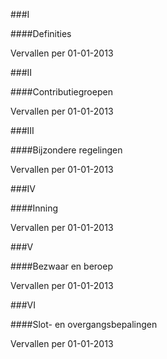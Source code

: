 <meta http-equiv='Content-Type' content='text/html; charset=utf-8' />

###I 

####Definities

Vervallen per 01-01-2013 

###II 

####Contributiegroepen

Vervallen per 01-01-2013 

###III 

####Bijzondere regelingen

Vervallen per 01-01-2013 

###IV 

####Inning

Vervallen per 01-01-2013 

###V 

####Bezwaar en beroep

Vervallen per 01-01-2013 

###VI 

####Slot- en overgangsbepalingen

Vervallen per 01-01-2013 

